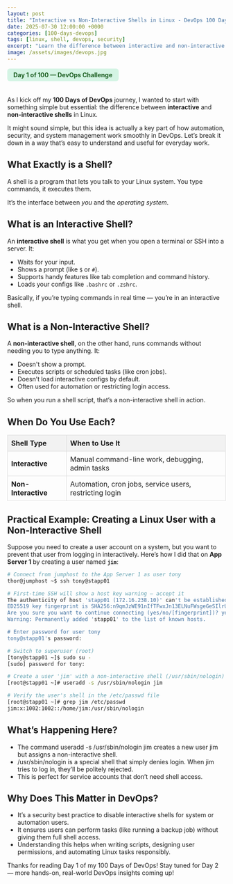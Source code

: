 ```yaml
---
layout: post
title: "Interactive vs Non-Interactive Shells in Linux - DevOps 100 Days Challenge"
date: 2025-07-30 12:00:00 +0000
categories: [100-days-devops]
tags: [linux, shell, devops, security]
excerpt: "Learn the difference between interactive and non-interactive shells in Linux, with a practical example for creating users with non-interactive shells."
image: /assets/images/devops.jpg
---
```


<div style="background-color:#d4f4e4; color:#1b5e20; display:inline-block; padding:6px 14px; border-radius:6px; font-weight:bold; font-size:14px; margin-bottom:20px;">
Day 1 of 100 — DevOps Challenge
</div>

As I kick off my **100 Days of DevOps** journey, I wanted to start with something simple but essential: the difference between **interactive** and **non-interactive shells** in Linux.

It might sound simple, but this idea is actually a key part of how automation, security, and system management work smoothly in DevOps. Let’s break it down in a way that’s easy to understand and useful for everyday work.

## What Exactly is a Shell?

A shell is a program that lets you talk to your Linux system. You type commands, it executes them.

It’s the interface between *you* and the *operating system*.

## What is an Interactive Shell?

An **interactive shell** is what you get when you open a terminal or SSH into a server. It:

- Waits for your input.
- Shows a prompt (like `$` or `#`).
- Supports handy features like tab completion and command history.
- Loads your configs like `.bashrc` or `.zshrc`.

Basically, if you’re typing commands in real time — you’re in an interactive shell.


## What is a Non-Interactive Shell?

A **non-interactive shell**, on the other hand, runs commands without needing you to type anything. It:

- Doesn't show a prompt.
- Executes scripts or scheduled tasks (like cron jobs).
- Doesn’t load interactive configs by default.
- Often used for automation or restricting login access.

So when you run a shell script, that’s a non-interactive shell in action.

## When Do You Use Each?

<table style="width:100%; border-collapse: collapse;">
  <thead>
    <tr style="background-color:#f2f2f2;">
      <th style="text-align:left; padding:8px; border:1px solid #ddd;">Shell Type</th>
      <th style="text-align:left; padding:8px; border:1px solid #ddd;">When to Use It</th>
    </tr>
  </thead>
  <tbody>
    <tr>
      <td style="padding:8px; border:1px solid #ddd;"><strong>Interactive</strong></td>
      <td style="padding:8px; border:1px solid #ddd;">Manual command-line work, debugging, admin tasks</td>
    </tr>
    <tr>
      <td style="padding:8px; border:1px solid #ddd;"><strong>Non-Interactive</strong></td>
      <td style="padding:8px; border:1px solid #ddd;">Automation, cron jobs, service users, restricting login</td>
    </tr>
  </tbody>
</table>


## Practical Example: Creating a Linux User with a Non-Interactive Shell

Suppose you need to create a user account on a system, but you want to prevent that user from logging in interactively. Here’s how I did that on **App Server 1** by creating a user named **`jim`**:

```bash
# Connect from jumphost to the App Server 1 as user tony
thor@jumphost ~$ ssh tony@stapp01

# First-time SSH will show a host key warning — accept it
The authenticity of host 'stapp01 (172.16.238.10)' can't be established.
ED25519 key fingerprint is SHA256:n9qmJzWE91nIfTFwxJn13ELNuFWsgeGeSIlrU1fkU7I.
Are you sure you want to continue connecting (yes/no/[fingerprint])? yes
Warning: Permanently added 'stapp01' to the list of known hosts.

# Enter password for user tony
tony@stapp01's password:

# Switch to superuser (root)
[tony@stapp01 ~]$ sudo su -
[sudo] password for tony:

# Create a user 'jim' with a non-interactive shell (/usr/sbin/nologin)
[root@stapp01 ~]# useradd -s /usr/sbin/nologin jim

# Verify the user's shell in the /etc/passwd file
[root@stapp01 ~]# grep jim /etc/passwd
jim:x:1002:1002::/home/jim:/usr/sbin/nologin

```

## What’s Happening Here?

- The command useradd -s /usr/sbin/nologin jim creates a new user jim but assigns a non-interactive shell.
- /usr/sbin/nologin is a special shell that simply denies login. When jim tries to log in, they’ll be politely rejected.
- This is perfect for service accounts that don’t need shell access.

## Why Does This Matter in DevOps?

- It’s a security best practice to disable interactive shells for system or automation users.
- It ensures users can perform tasks (like running a backup job) without giving them full shell access.
- Understanding this helps when writing scripts, designing user permissions, and automating Linux tasks responsibly.

Thanks for reading Day 1 of my 100 Days of DevOps!
Stay tuned for Day 2 — more hands-on, real-world DevOps insights coming up!
